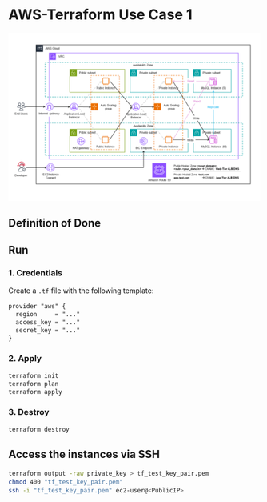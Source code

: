 # AWS-Terraform Use Case 1

![diagram2](docs/diagram2.png)

## Definition of Done



## Run

### 1. Credentials

Create a `.tf` file with the following template:

```hcl
provider "aws" {
  region     = "..."
  access_key = "..."
  secret_key = "..."
}
```

### 2. Apply

```hcl
terraform init
terraform plan
terraform apply
```

### 3. Destroy

```hcl
terraform destroy
```

## Access the instances via SSH

```bash
terraform output -raw private_key > tf_test_key_pair.pem
chmod 400 "tf_test_key_pair.pem"
ssh -i "tf_test_key_pair.pem" ec2-user@<PublicIP>
```
